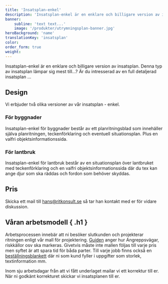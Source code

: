 ```yaml
---
title: 'Insatsplan-enkel'
description: 'Insatsplan-enkel är en enklare och billigare version av insatsplan. Vi erbjuder denna version för både byggnader och lantbruk. Kontakta hans@ritkonsult.se för prisuppgifter'
banner:
    subline: 'text text...'
    image: '/produkter/utrymningsplan-banner.jpg'
heroBackground: 'name'
translationKey: 'insatsplan'
color: 
order_form: true
weight: 
---
```


Insatsplan-enkel är en enklare och billigare version av insatsplan. Denna typ av insatsplan lämpar sig mest till...? Är du intresserad av en full detaljerad insatsplan ...

## Design

Vi erbjuder två olika versioner av vår insatsplan - enkel. 

### För byggnader
Insatsplan-enkel för byggnader består av ett planritningsblad som innehäller själva planritningen, teckenförklaring och eventuell situationsplan. Plus en valfri objektsinformationssida. 

### För lantbruk
Insatsplan-enkel för lantbruk består av en situationsplan över lantbruket med teckenförklaring och en valfri objektsinformationssida där du tex kan ange djur som ska räddas och fordon som behöver skyddas. 


## Pris

Skicka ett mail till hans@ritkonsult.se så tar han kontakt med er för vidare diskussion.

## Våran arbetsmodell { .h1 }

Arbetsprocessen innebär att ni besöker slutkunden och projekterar ritningen enligt vår mall för projektering. [Guiden](/guider/insatsplan) anger hur Angreppsvägar, riskkällor osv ska markeras. Givetvis måste inte mallen följas till varje pris men syftet är att spara tid för båda parter. Till varje jobb finns också en [beställningsblankett](/blanketter#insatsplan) där ni som kund fyller i uppgifter som storlek, textinformation mm.

Inom sju arbetsdagar från att vi fått underlaget mailar vi ett korrektur till er. När ni godkänt korrekturet skickar vi insatsplanen till er.
